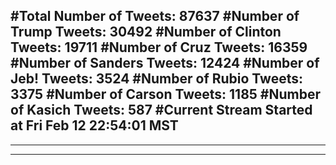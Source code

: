 #Total Number of Tweets: 87637 
#Number of Trump Tweets: 30492
#Number of Clinton Tweets: 19711
#Number of Cruz Tweets: 16359
#Number of Sanders Tweets: 12424
#Number of Jeb! Tweets: 3524
#Number of Rubio Tweets: 3375
#Number of Carson Tweets: 1185
#Number of Kasich Tweets: 587
#Current Stream Started at Fri Feb 12 22:54:01 MST
---
---
---
